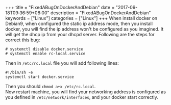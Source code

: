 +++
title = "FixedABugOnDockerAndDebian"
date = "2017-09-18T09:36:59+08:00"
description = "FixedABugOnDockerAndDebian"
keywords = ["Linux"]
categories = ["Linux"]
+++
When install docker on Debian9, when configured the static ip address mode,
then you install docker, you will find the ip address won't be configured as
you imagined. It will get the dhcp ip from your dhcpd server. Following are
the steps for correct this bug:    

```
# systemctl disable docker.service
# systemctl enable rc-local.service
```
Then in `/etc/rc.local` file you will add following lines:    

```
#!/bin/sh -e
systemctl start docker.service
```
Then you should `chmod a+x /etc/rc.local`.    
Now restart machine, you will find your networking address is configured as
you defined in `/etc/network/interfaces`, and your docker start correctly.    
